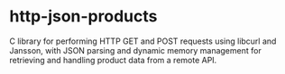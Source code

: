# http-json-products
C library for performing HTTP GET and POST requests using libcurl and Jansson, with JSON parsing and dynamic memory management for retrieving and handling product data from a remote API.
